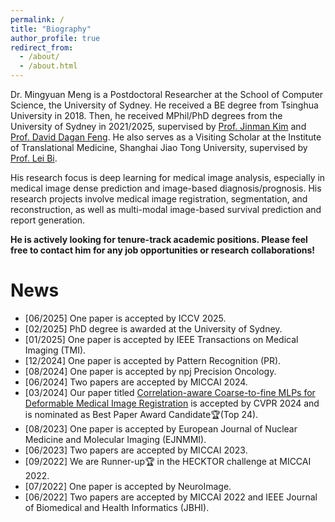 ```yaml
---
permalink: /
title: "Biography"
author_profile: true
redirect_from: 
  - /about/
  - /about.html
---
```


Dr. Mingyuan Meng is a Postdoctoral Researcher at the School of Computer Science, the University of Sydney. He received a BE degree from Tsinghua University in 2018. Then, he received MPhil/PhD degrees from the University of Sydney in 2021/2025, supervised by [Prof. Jinman Kim](https://www.sydney.edu.au/engineering/about/our-people/academic-staff/jinman-kim.html) and [Prof. David Dagan Feng](https://scholar.google.com/citations?user=89py58oAAAAJ&hl=en). He also serves as a Visiting Scholar at the Institute of Translational Medicine, Shanghai Jiao Tong University, supervised by [Prof. Lei Bi](http://lei.bi/).

His research focus is deep learning for medical image analysis, especially in medical image dense prediction and image-based diagnosis/prognosis. His research projects involve medical image registration, segmentation, and reconstruction, as well as multi-modal image-based survival prediction and report generation. 

**He is actively looking for tenure-track academic positions. Please feel free to contact him for any job opportunities or research collaborations!**

News
======
* [06/2025] One paper is accepted by ICCV 2025. 
* [02/2025] PhD degree is awarded at the University of Sydney.
* [01/2025] One paper is accepted by IEEE Transactions on Medical Imaging (TMI).
* [12/2024] One paper is accepted by Pattern Recognition (PR).
* [08/2024] One paper is accepted by npj Precision Oncology.
* [06/2024] Two papers are accepted by MICCAI 2024.
* [03/2024] Our paper titled [Correlation-aware Coarse-to-fine MLPs for Deformable Medical Image Registration](https://arxiv.org/abs/2406.00123) is accepted by CVPR 2024 and is nominated as Best Paper Award Candidate🏆(Top 24).
* [08/2023] One paper is accepted by European Journal of Nuclear Medicine and Molecular Imaging (EJNMMI).
* [06/2023] Two papers are accepted by MICCAI 2023.
* [09/2022] We are Runner-up🏆 in the HECKTOR challenge at MICCAI 2022.
* [07/2022] One paper is accepted by NeuroImage. 
* [06/2022] Two papers are accepted by MICCAI 2022 and IEEE Journal of Biomedical and Health Informatics (JBHI).

